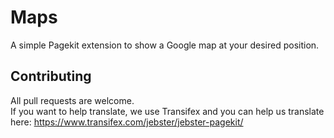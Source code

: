 # Maps
A simple Pagekit extension to show a Google map at your desired position.


## Contributing
All pull requests are welcome. <br>
If you want to help translate, we use Transifex and you can help us translate here: https://www.transifex.com/jebster/jebster-pagekit/

